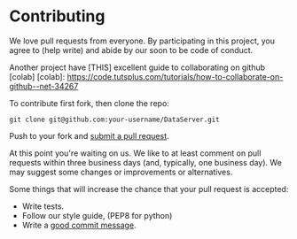 # Contributing

We love pull requests from everyone. By participating in this project, you
agree to (help write) and abide by our soon to be code of conduct.

Another project have [THIS] excellent guide to collaborating on github [colab]
[colab]: https://code.tutsplus.com/tutorials/how-to-collaborate-on-github--net-34267

To contribute first fork, then clone the repo:

    git clone git@github.com:your-username/DataServer.git

Push to your fork and [submit a pull request][pr].

[pr]: https://github.com/solentairwatch/DataServer/compare/

At this point you're waiting on us. We like to at least comment on pull requests
within three business days (and, typically, one business day). We may suggest
some changes or improvements or alternatives.

Some things that will increase the chance that your pull request is accepted:

* Write tests.
* Follow our style guide, (PEP8 for python)
* Write a [good commit message][commit].

[commit]: http://tbaggery.com/2008/04/19/a-note-about-git-commit-messages.html
